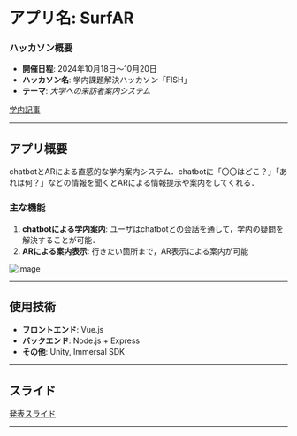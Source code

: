 # アプリ名: **SurfAR**

### ハッカソン概要
- **開催日程**: 2024年10月18日～10月20日  
- **ハッカソン名**: 学内課題解決ハッカソン「FISH」    
- **テーマ**: *大学への来訪者案内システム*   

[学内記事](https://www.fun.ac.jp/activity/25782)

---

## アプリ概要
chatbotとARによる直感的な学内案内システム．chatbotに「〇〇はどこ？」「あれは何？」などの情報を聞くとARによる情報提示や案内をしてくれる．

### 主な機能
1. **chatbotによる学内案内**: ユーザはchatbotとの会話を通して，学内の疑問を解決することが可能．
2. **ARによる案内表示**: 行きたい箇所まで，AR表示による案内が可能

![image](https://github.com/user-attachments/assets/49ed5539-feb2-46e1-a22f-aabba686470f)

---

## 使用技術
- **フロントエンド**: Vue.js
- **バックエンド**: Node.js + Express
- **その他**: Unity, Immersal SDK

---

## スライド

[発表スライド](https://drive.google.com/file/d/1ayWFflg2CptaGDsVcH419bVITzfSJzdn/view?usp=drive_link)

---
